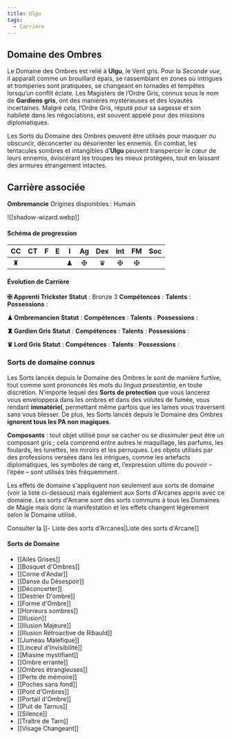 ```yaml
---
title: Ulgu
tags:
  - Carrière
---
```

## Domaine des Ombres

Le Domaine des Ombres est relié à **Ulgu**, le Vent gris. Pour la *Seconde vue*, il apparaît comme un brouillard épais, se rassemblant en zones où intrigues et tromperies sont pratiquées, se changeant en tornades et tempêtes lorsqu’un conflit éclate. Les Magisters de l’Ordre Gris, connus sous le nom de **Gardiens gris**, ont des manières mystérieuses et des loyautés incertaines. Malgré cela, l’Ordre Gris, réputé pour sa sagesse et son habileté dans les négociations, est souvent appelé pour des missions diplomatiques. 

Les Sorts du Domaine des Ombres peuvent être utilisés pour masquer ou obscurcir, déconcerter ou désorienter les ennemis. En combat, les tentacules sombres et intangibles d’**Ulgu** peuvent transpercer le cœur de leurs ennemis, éviscérant les troupes les mieux protégées, tout en laissant des armures étrangement intactes.

## Carrière associée

**Ombremancie**
Origines disponibles : Humain



![[shadow-wizard.webp]]
#### Schéma de progression

| **CC** | **CT** | **F** | **E** | **I** | **Ag** | **Dex** | **Int** | **FM** | **Soc** |
| :----: | :----: | :---: | :---: | :---: | :----: | :-----: | :-----: | :----: | :-----: |
|   ♜    |        |       |       |   ♟   |   ✠    |    ♛    |    ✠    |   ✠    |         |
#### Évolution de Carrière

**✠ Apprenti Trickster**
**Statut** : Bronze 3
**Compétences** :
**Talents** :
**Possessions** :

**♟ Ombremancien**
**Statut** :
**Compétences** :
**Talents** :
**Possessions** :

**♜ Gardien Gris**
**Statut** :
**Compétences** :
**Talents** :
**Possessions** :

**♛ Lord Gris**
**Statut** :
**Compétences** :
**Talents** :
**Possessions** :

### Sorts de domaine connus

Les Sorts lancés depuis le Domaine des Ombres le sont de manière furtive, tout comme sont prononcés les mots du *lingua praestantia*, en toute discrétion. N’importe lequel des **Sorts de protection** que vous lancerez vous enveloppera dans les ombres et dans des volutes de fumée, vous rendant **immatériel**, permettant même parfois que les lames vous traversent sans vous blesser. De plus, les Sorts lancés depuis le Domaine des Ombres **ignorent tous les PA non magiques**.

**Composants** : tout objet utilisé pour se cacher ou se dissimuler peut être un composant gris ; cela comprend entre autres le maquillage, les parfums, les foulards, les lunettes, les miroirs et les perruques. Les objets utilisés par des professions versées dans les intrigues, comme les artefacts diplomatiques, les symboles de rang et, l’expression ultime du pouvoir – l’épée – sont utilisés très fréquemment.

Les effets de domaine s'appliquent non seulement aux sorts de domaine (voir la liste ci-dessous) mais également aux Sorts d'Arcanes appris avec ce domaine. Les sorts d'Arcane sont des sorts communs à tous les Domaines de Magie mais donc la manifestation et les effets changent légèrement selon le Domaine utilisé.

Consulter la [[- Liste des sorts d'Arcanes|Liste des sorts d'Arcane]]

#### Sorts de Domaine
- [[Ailes Grises]]
- [[Bosquet d'Ombres]]
- [[Corne d'Andar]]
- [[Danse du Désespoir]]
- [[Déconcerter]]
- [[Destrier D'ombre]]
- [[Forme d'Ombre]]
- [[Horreurs sombres]]
- [[Illusion]]
- [[Illusion Majeure]]
- [[Illusion Rétroactive de Ribauld]]
- [[Jumeau Maléfique]]
- [[Linceul d'Invisibilité]]
- [[Miasme mystifiant]]
- [[Ombre errante]]
- [[Ombres étrangleuses]]
- [[Perte de mémoire]]
- [[Poches sans fond]]
- [[Pont d'Ombres]]
- [[Portail d'Ombre]]
- [[Puit de Tarnus]]
- [[Silence]]
- [[Traître de Tarn]]
- [[Visage Changeant]]
